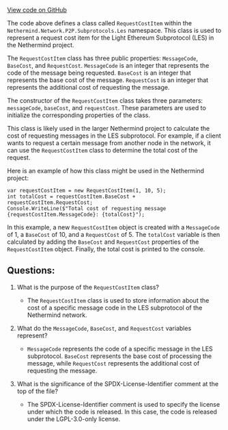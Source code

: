[View code on GitHub](https://github.com/NethermindEth/nethermind/src/Nethermind/Nethermind.Network/P2P/Subprotocols/Les/RequestCost.cs)

The code above defines a class called `RequestCostItem` within the `Nethermind.Network.P2P.Subprotocols.Les` namespace. This class is used to represent a request cost item for the Light Ethereum Subprotocol (LES) in the Nethermind project. 

The `RequestCostItem` class has three public properties: `MessageCode`, `BaseCost`, and `RequestCost`. `MessageCode` is an integer that represents the code of the message being requested. `BaseCost` is an integer that represents the base cost of the message. `RequestCost` is an integer that represents the additional cost of requesting the message. 

The constructor of the `RequestCostItem` class takes three parameters: `messageCode`, `baseCost`, and `requestCost`. These parameters are used to initialize the corresponding properties of the class. 

This class is likely used in the larger Nethermind project to calculate the cost of requesting messages in the LES subprotocol. For example, if a client wants to request a certain message from another node in the network, it can use the `RequestCostItem` class to determine the total cost of the request. 

Here is an example of how this class might be used in the Nethermind project:

```
var requestCostItem = new RequestCostItem(1, 10, 5);
int totalCost = requestCostItem.BaseCost + requestCostItem.RequestCost;
Console.WriteLine($"Total cost of requesting message {requestCostItem.MessageCode}: {totalCost}");
```

In this example, a new `RequestCostItem` object is created with a `MessageCode` of 1, a `BaseCost` of 10, and a `RequestCost` of 5. The `totalCost` variable is then calculated by adding the `BaseCost` and `RequestCost` properties of the `RequestCostItem` object. Finally, the total cost is printed to the console.
## Questions: 
 1. What is the purpose of the `RequestCostItem` class?
    - The `RequestCostItem` class is used to store information about the cost of a specific message code in the LES subprotocol of the Nethermind network.

2. What do the `MessageCode`, `BaseCost`, and `RequestCost` variables represent?
    - `MessageCode` represents the code of a specific message in the LES subprotocol. `BaseCost` represents the base cost of processing the message, while `RequestCost` represents the additional cost of requesting the message.

3. What is the significance of the SPDX-License-Identifier comment at the top of the file?
    - The SPDX-License-Identifier comment is used to specify the license under which the code is released. In this case, the code is released under the LGPL-3.0-only license.